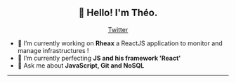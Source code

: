 <h2 align="center">👋 Hello! I'm Théo.</h2>
<p align="center">
  <a href="https://twitter.com/d0ntheo">Twitter</a>
</p>


- 🔭 I’m currently working on **Rheax** a ReactJS application to monitor and manage infrastructures ! 
- 🌱 I’m currently perfecting **JS and his framework 'React'**
- 💬 Ask me about **JavaScript, Git and NoSQL**

-------
